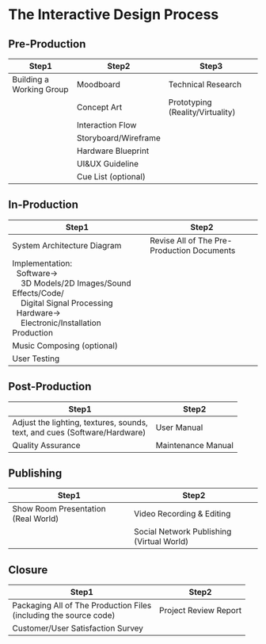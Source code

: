 # The Interactive Design Process
## Pre-Production

Step1                                |Step2                                 | Step3
------------------------------------ | ------------------------------------ | ------------------------------------ 
Building a Working Group             |Moodboard                             | Technical Research
&nbsp;                               |Concept Art                           | Prototyping (Reality/Virtuality) 
&nbsp;                               |Interaction Flow                      | 
&nbsp;                               |Storyboard/Wireframe                  |
&nbsp;                               |Hardware Blueprint                    |
&nbsp;                               |UI&UX Guideline                       |
&nbsp;                               |Cue List (optional)                   |

## In-Production

Step1                                |Step2                               
------------------------------------ | ------------------------------------ 
System Architecture Diagram|Revise All of The Pre-Production Documents
Implementation:<br>&nbsp;&nbsp;Software-><br>&nbsp;&nbsp;&nbsp;&nbsp;3D Models/2D Images/Sound Effects/Code/<br>&nbsp;&nbsp;&nbsp;&nbsp;Digital Signal Processing<br>&nbsp;&nbsp;Hardware-><br>&nbsp;&nbsp;&nbsp;&nbsp;Electronic/Installation Production|
Music Composing (optional)|
User Testing|

## Post-Production
Step1                                |Step2                               
------------------------------------ | ------------------------------------ 
Adjust the lighting, textures, sounds, <br>text, and cues (Software/Hardware)|User Manual 
Quality Assurance|Maintenance Manual

## Publishing
Step1                                |Step2                               
------------------------------------ | ------------------------------------ 
Show Room Presentation (Real World)  |Video Recording & Editing
&nbsp;                               |Social Network Publishing (Virtual World)

## Closure

Step1                                |Step2                               
------------------------------------ | ------------------------------------ 
Packaging All of The Production Files<br>(including the source code)|Project Review Report
Customer/User Satisfaction Survey |
